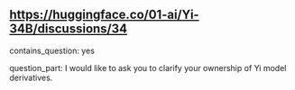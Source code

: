 ## https://huggingface.co/01-ai/Yi-34B/discussions/34

contains_question: yes

question_part: I would like to ask you to clarify your ownership of Yi model derivatives.